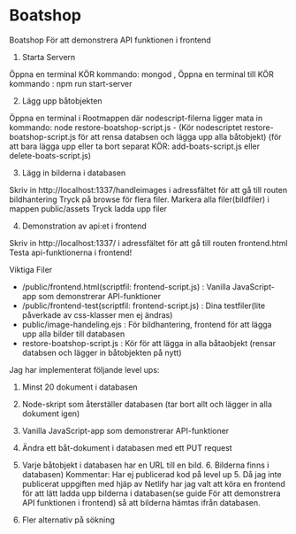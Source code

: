 # Boatshop
Boatshop
För att demonstrera API funktionen i frontend

1. Starta Servern

Öppna en terminal KÖR kommando: mongod , Öppna en terminal till KÖR kommando : npm run start-server

2. Lägg upp båtobjekten

Öppna en terminal i Rootmappen där nodescript-filerna ligger mata in kommando: 
node restore-boatshop-script.js  - (Kör nodescriptet restore-boatshop-script.js för att rensa databsen och lägga upp alla båtobjekt)
(för att bara lägga upp eller ta bort separat KÖR: add-boats-script.js eller delete-boats-script.js)

3. Lägg in bilderna i databasen

Skriv in http://localhost:1337/handleimages i adressfältet för att gå till routen bildhantering
Tryck på browse för flera filer. Markera alla filer(bildfiler) i mappen public/assets
Tryck ladda upp filer

4. Demonstration av api:et i frontend

Skriv in http://localhost:1337/ i adressfältet för att gå till routen frontend.html
Testa api-funktionerna i frontend!

Viktiga Filer
- /public/frontend.html(scriptfil: frontend-script.js) : Vanilla JavaScript-app som demonstrerar API-funktioner
- /public/frontend-test(scriptfil: frontend-script.js) : Dina testfiler(lite påverkade av css-klasser men ej ändras)
- public/image-handeling.ejs : För bildhantering, frontend för att lägga upp alla bilder till databasen
- restore-boatshop-script.js : Kör för att lägga in alla båtaobjekt (rensar databsen och lägger in båtobjekten på nytt)

Jag har implementerat följande level ups:
1. Minst 20 dokument i databasen
2. Node-skript som återställer databasen (tar bort allt och lägger in alla dokument igen)
3. Vanilla JavaScript-app som demonstrerar API-funktioner
4. Ändra ett båt-dokument i databasen med ett PUT request

5. Varje båtobjekt i databasen har en URL till en bild. 6. Bilderna finns i databasen)
Kommentar: Har ej publicerad kod på level up 5. Då jag inte publicerat uppgiften med hjäp av
Netlify har jag valt att köra en frontend för att lätt ladda upp bilderna i databasen(se guide För att demonstrera API funktionen i frontend)
så att bilderna hämtas ifrån databasen.

7. Fler alternativ på sökning
